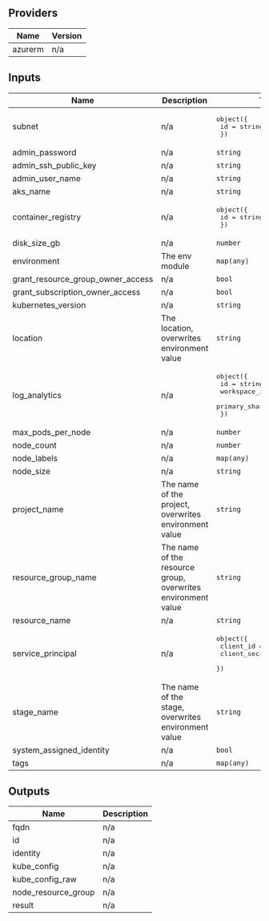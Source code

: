 ## Providers

| Name | Version |
|------|---------|
| azurerm | n/a |

## Inputs

| Name | Description | Type | Default | Required |
|------|-------------|------|---------|:--------:|
| subnet | n/a | <pre>object({<br>    id = string<br>  })</pre> | n/a | yes |
| admin\_password | n/a | `string` | `null` | no |
| admin\_ssh\_public\_key | n/a | `string` | `null` | no |
| admin\_user\_name | n/a | `string` | `"remoteuser"` | no |
| aks\_name | n/a | `string` | `""` | no |
| container\_registry | n/a | <pre>object({<br>    id = string<br>  })</pre> | `null` | no |
| disk\_size\_gb | n/a | `number` | `32` | no |
| environment | The env module | `map(any)` | `{}` | no |
| grant\_resource\_group\_owner\_access | n/a | `bool` | `false` | no |
| grant\_subscription\_owner\_access | n/a | `bool` | `false` | no |
| kubernetes\_version | n/a | `string` | `"1.16.9"` | no |
| location | The location, overwrites environment value | `string` | `"*"` | no |
| log\_analytics | n/a | <pre>object({<br>    id                 = string<br>    workspace_id       = string<br>    primary_shared_key = string<br>  })</pre> | `null` | no |
| max\_pods\_per\_node | n/a | `number` | `30` | no |
| node\_count | n/a | `number` | `1` | no |
| node\_labels | n/a | `map(any)` | `{}` | no |
| node\_size | n/a | `string` | `"Standard_D2s_v3"` | no |
| project\_name | The name of the project, overwrites environment value | `string` | `"*"` | no |
| resource\_group\_name | The name of the resource group, overwrites environment value | `string` | `"*"` | no |
| resource\_name | n/a | `string` | `""` | no |
| service\_principal | n/a | <pre>object({<br>    client_id     = string<br>    client_secret = string<br>  })</pre> | `null` | no |
| stage\_name | The name of the stage, overwrites environment value | `string` | `"*"` | no |
| system\_assigned\_identity | n/a | `bool` | `true` | no |
| tags | n/a | `map(any)` | `{}` | no |

## Outputs

| Name | Description |
|------|-------------|
| fqdn | n/a |
| id | n/a |
| identity | n/a |
| kube\_config | n/a |
| kube\_config\_raw | n/a |
| node\_resource\_group | n/a |
| result | n/a |

